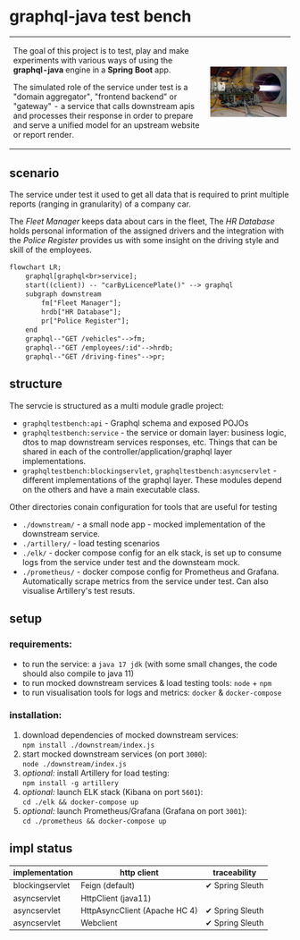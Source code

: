 # graphql-java test bench

<table>
    <tr>
        <td>
            <p>The goal of this project is to test, play and make experiments with various ways of using the <strong>graphql-java</strong> engine in a <strong>Spring Boot</strong> app.</p>
            <p>The simulated role of the service under test is a "domain aggregator", "frontend backend" or "gateway" - a service that calls downstream apis and processes their response in order to prepare and serve a unified model for an upstream website or report render.</p>
        </td>
        <td width="30%">
            <img src="f16_engine_pw_f100.jpg" alt="PW F100 engine during testing" width="300"/>
        </td>
    </tr>
</table>


## scenario

The service under test it used to get all data that is required to print multiple reports (ranging in granularity) of a company car.

The *Fleet Manager* keeps data about cars in the fleet, The *HR Database* holds personal information of the assigned drivers and the integration with the *Police Register* provides us with some insight on the driving style and skill of the employees.

```mermaid
flowchart LR;
    graphql[graphql<br>service];
    start((client)) -- "carByLicencePlate()" --> graphql
    subgraph downstream
        fm["Fleet Manager"];
        hrdb["HR Database"];
        pr["Police Register"];
    end
    graphql--"GET /vehicles"-->fm;
    graphql--"GET /employees/:id"-->hrdb;
    graphql--"GET /driving-fines"-->pr;
```
## structure

The servcie is structured as a multi module gradle project:

- `graphqltestbench:api` - Graphql schema and exposed POJOs
- `graphqltestbench:service` - the service or domain layer: business logic, dtos to map downstream services responses, etc. Things that can be shared in each of the  controller/application/graphql layer implementations.
- `graphqltestbench:blockingservlet`, `graphqltestbench:asyncservlet` - different implementations of the graphql layer. These modules depend on the others and have a main executable class.

Other directories conain configuration for tools that are useful for testing

- `./downstream/` - a small node app - mocked implementation of the downstream service.
- `./artillery/` - load testing scenarios
- `./elk/` - docker compose config for an elk stack, is set up to consume logs from the service under test and the downsteam mock.
- `./prometheus/` - docker compose config for Prometheus and Grafana. Automatically scrape metrics from the service under test. Can also visualise Artillery's test resuts. 

## setup

### requirements:
- to run the service: a `java 17 jdk` (with some small changes, the code should also compile to java 11)
- to run mocked downstream services & load testing tools: `node` + `npm`
- to run visualisation tools for logs and metrics: `docker` & `docker-compose`

### installation:
1. download dependencies of mocked downstream services:   
`npm install ./downstream/index.js`
1. start mocked downstream services (on port `3000`):  
`node ./downstream/index.js`
1. *optional:* install Artillery for load testing:   
`npm install -g artillery`
1. *optional:* launch ELK stack (Kibana on port `5601`):   
`cd ./elk && docker-compose up`
1. *optional:* launch Prometheus/Grafana (Grafana on port `3001`):   
`cd ./prometheus && docker-compose up`


## impl status
| implementation  | http client                   | traceability       |
| --------------- | ----------------------------- | ------------------ |
| blockingservlet | Feign (default)      | ✔   Spring Sleuth |
| asyncservlet    | HttpClient (java11)           |                    |
| asyncservlet    | HttpAsyncClient (Apache HC 4) | ✔  Spring Sleuth  |
| asyncservlet    | Webclient                     | ✔  Spring Sleuth  |
